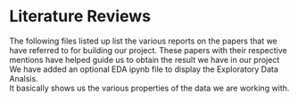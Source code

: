 # **Literature Reviews**  
The following files listed up list the various reports on the papers that we have referred to for building our project.
These papers with their respective mentions have helped guide us to obtain the result we have in our project
We have added an optional EDA ipynb file to display the Exploratory Data Analsis.  
It basically shows us the various properties of the data we are working with.
